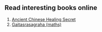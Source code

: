 ## Read interesting books online 


1. [Ancient Chinese Healing Secret](https://k-7.github.io/books/ANCIENT/Ancient_Chinese_Healing_Secret.pdf)
2. [Gaitasrasagraha (maths)](https://k-7.github.io/books/ANCIENT/Gaitasrasagraha-math.pdf)
